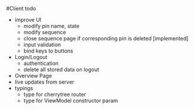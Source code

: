 #Client todo

- improve UI
	* modify pin name, state
	* modify sequence
	* close sequence page if corresponding pin is deleted [implemented]
	* input validation
	* bind keys to buttons
- Login/Logout
	* authentication
	* delete all stored data on logout
- Overview Page
- live updates from server
- typings
	* type for cherrytree router
	* type for ViewModel constructor param
